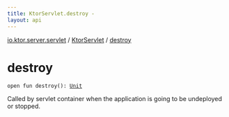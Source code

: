 ```yaml
---
title: KtorServlet.destroy - 
layout: api
---
```


<div class='api-docs-breadcrumbs'><a href="../index.html">io.ktor.server.servlet</a> / <a href="index.html">KtorServlet</a> / <a href="./destroy.html">destroy</a></div>

# destroy

<div class="signature"><code><span class="keyword">open</span> <span class="keyword">fun </span><span class="identifier">destroy</span><span class="symbol">(</span><span class="symbol">)</span><span class="symbol">: </span><a href="https://kotlinlang.org/api/latest/jvm/stdlib/kotlin/-unit/index.html"><span class="identifier">Unit</span></a></code></div>

Called by servlet container when the application is going to be undeployed or stopped.

